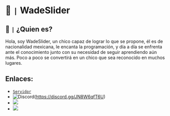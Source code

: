 # 🦆 `|` WadeSlider

## 🤔 `|` ¿Quien es?

Hola, soy WadeSlider, un chico capaz de lograr lo que se propone, él es de nacionalidad mexicana, le encanta la programación, y día a día se enfrenta ante el conocimiento junto con su necesidad de seguir aprendiendo aún más. Poco a poco se convertirá en un chico que sea reconocido en muchos lugares.

##

## Enlaces:

- [`Servidor`](https://discord.gg/JN8W6qfT6U)
- ![Discord](https://github.com/wadeslider/WadeSlider/assets/88852568/3ff70969-759b-4869-89a5-33b0ae612fee)(https://discord.gg/JN8W6qfT6U)
- [<img src="https://github.com/wadeslider/WadeSlider/assets/88852568/3ff70969-759b-4869-89a5-33b0ae612fee">](https://discord.gg/JN8W6qfT6U)
- <a href="https://discord.gg/JN8W6qfT6U"><img src="https://github.com/wadeslider/WadeSlider/assets/88852568/3ff70969-759b-4869-89a5-33b0ae612fee"></img></a>

